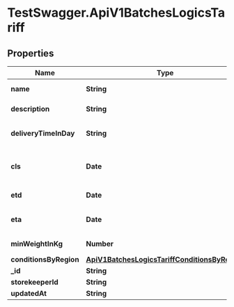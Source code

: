 # TestSwagger.ApiV1BatchesLogicsTariff

## Properties

Name | Type | Description | Notes
------------ | ------------- | ------------- | -------------
**name** | **String** | Название тарифа | 
**description** | **String** | Описание тарифа | [optional] 
**deliveryTimeInDay** | **String** | Время доставки, днях | [optional] 
**cls** | **Date** | Дата закрытия приема новых грузов. | [optional] 
**etd** | **Date** | Ожидаема дата отбытия. | [optional] 
**eta** | **Date** | Ожидаема дата прибытия. | [optional] 
**minWeightInKg** | **Number** | Минимальный вес, в кг | [optional] 
**conditionsByRegion** | [**ApiV1BatchesLogicsTariffConditionsByRegion**](ApiV1BatchesLogicsTariffConditionsByRegion.md) |  | 
**_id** | **String** |  | [optional] 
**storekeeperId** | **String** |  | [optional] 
**updatedAt** | **String** |  | [optional] 


